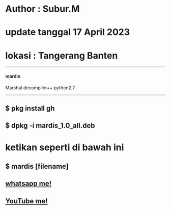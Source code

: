# Author : Subur.M
# update tanggal 17 April 2023
# lokasi : Tangerang Banten 
--------------------------
#### mardis
Marshal decompiler++ python2.7

--------------------------
$ pkg install gh
--------------------------
$ dpkg -i mardis_1.0_all.deb
--------------------------
# ketikan seperti di bawah ini
$ mardis [filename]
--------------------------
[whatsapp me!](https://wa.me/+6288213415826)
--------------------------
[YouTube me!](https://youtube.com/@abash-tchannel)
--------------------------